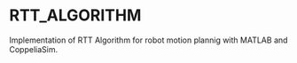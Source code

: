 # RTT_ALGORITHM
Implementation of RTT Algorithm for robot motion plannig with MATLAB and CoppeliaSim.
